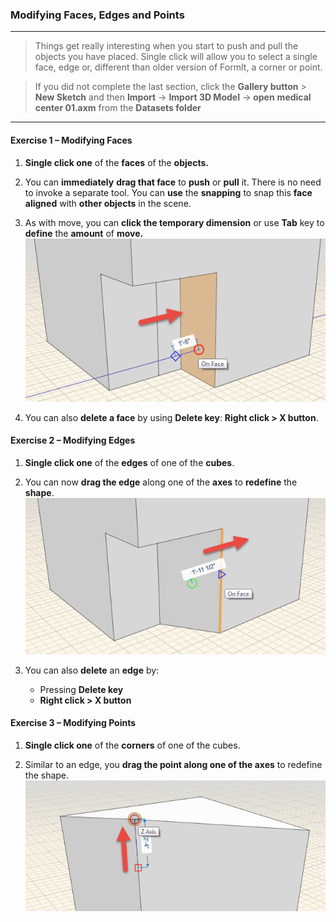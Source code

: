 ### Modifying Faces, Edges and Points
---

> Things get really interesting when you start to push and pull the
objects you have placed. Single click will allow you to select a single
face, edge or, different than older version of FormIt, a corner or
point. 

>If you did not complete the last section, click the **Gallery button**
&gt; **New Sketch** and then **Import** -&gt; **Import 3D Model** -&gt;
**open** **medical center 01.axm** from the **Datasets folder**

---

#### Exercise 1 – Modifying Faces

1. **Single click one** of the **faces** of the **objects.**

2. You can **immediately** **drag that face** to **push** or **pull** it. There is no need to invoke a separate tool. You can **use** the **snapping** to snap this **face aligned** with **other objects** in the scene.

3. As with move, you can **click the temporary dimension** or use **Tab**
key to **define** the **amount** of **move.**
![](./images/b61b2045-21a9-434b-b806-6cfa16e94fdd.png)
4. You can also **delete a face** by using **Delete key**: **Right click &gt; X button**.

#### Exercise 2 – Modifying Edges

1. **Single click one** of the **edges** of one of the **cubes**.

2. You can now **drag the edge** along one of the **axes** to **redefine** the **shape**.
![](./images/934b206f-0d73-4530-b89f-e9b0181e2a55.png)

3. You can also **delete** an **edge** by:
    - Pressing **Delete key**
    - **Right click &gt; X button**

#### Exercise 3 – Modifying Points

1. **Single click one** of the **corners** of one of the cubes.

2. Similar to an edge, you **drag the point along one of the axes** to
redefine the shape. ![](./images/439874f1-e07d-4d45-9574-f52ce2761536.png)

